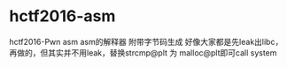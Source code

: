 # hctf2016-asm
hctf2016-Pwn asm
asm的解释器
附带字节码生成
好像大家都是先leak出libc，再做的，但其实并不用leak，替换strcmp@plt 为 malloc@plt即可call system
